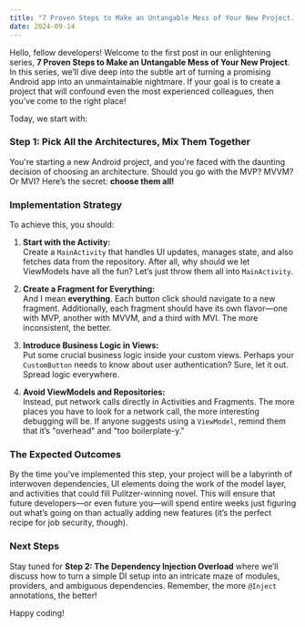 ```yaml
---
title: "7 Proven Steps to Make an Untangable Mess of Your New Project. Part 1."
date: 2024-09-14
---
```


Hello, fellow developers! Welcome to the first post in our enlightening series, **7 Proven Steps to Make an Untangable Mess of Your New Project**.  In this series, we’ll dive deep into the subtle art of turning a promising Android app into an unmaintainable nightmare. If your goal is to create a project that will confound even the most experienced colleagues, then you’ve come to the right place!

Today, we start with:

### Step 1: Pick All the Architectures, Mix Them Together

You're starting a new Android project, and you're faced with the daunting decision of choosing an architecture. Should you go with the MVP? MVVM? Or MVI? Here’s the secret: **choose them all!**

### Implementation Strategy

To achieve this, you should:

1. **Start with the Activity:**  
   Create a `MainActivity` that handles UI updates, manages state, and also fetches data from the repository. After all, why should we let ViewModels have all the fun? Let’s just throw them all into `MainActivity`.

2. **Create a Fragment for Everything:**  
   And I mean **everything**. Each button click should navigate to a new fragment. Additionally, each fragment should have its own flavor—one with MVP, another with MVVM, and a third with MVI. The more inconsistent, the better.

3. **Introduce Business Logic in Views:**  
   Put some crucial business logic inside your custom views. Perhaps your `CustomButton` needs to know about user authentication? Sure, let it out. Spread logic everywhere.

4. **Avoid ViewModels and Repositories:**  
   Instead, put network calls directly in Activities and Fragments. The more places you have to look for a network call, the more interesting debugging will be. If anyone suggests using a `ViewModel`, remind them that it’s "overhead" and "too boilerplate-y."
   

### The Expected Outcomes

By the time you’ve implemented this step, your project will be a labyrinth of interwoven dependencies, UI elements doing the work of the model layer, and activities that could fill Pulitzer-winning novel. This will ensure that future developers—or even future you—will spend entire weeks just figuring out what’s going on than actually adding new features (it’s the perfect recipe for job security, though).

### Next Steps

Stay tuned for **Step 2: The Dependency Injection Overload** where we’ll discuss how to turn a simple DI setup into an intricate maze of modules, providers, and ambiguous dependencies. Remember, the more `@Inject` annotations, the better!

Happy coding!
